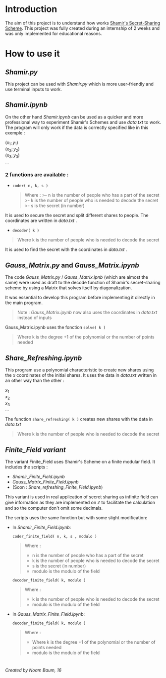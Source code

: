 
# Introduction

The aim of this project is to understand how works [Shamir's Secret-Sharing Scheme](https://en.wikipedia.org/wiki/Shamir%27s_secret_sharing).
This project was fully created during an internship of 2 weeks and was only implemented for educational reasons.


# How to use it


##  *Shamir.py*
This project can be used with *Shamir.py* which is more user-friendly and use terminal inputs to work.


## *Shamir.ipynb*
On the other hand *Shamir.ipynb* can be used as a quicker and more professional way to experiment Shamir's Schemes and use *data.txt* to work.
The program will only work if the data is correctly specified like in this exemple :
    
$(x_1;y_1)$<br>$(x_2;y_2)$<br>$(x_3;y_3)$<br>$\dots$


### 2 functions are available :

  - ``coder( n, k, s )``

 
	 >Where :
		>- n is the number of people who has a part of the secret 
		 >- k is the number of people who is needed to decode the secret
	     >- s is the secret (in number)

It is used to secure the secret and split different shares to
   people. The coordinates are written in *data.txt* .

- ``decoder( k )``
 
 >Where k is the number of people who is needed to decode the secret


It is used to find the secret with the coordinates in *data.txt* .


## *Gauss_Matrix.py* and *Gauss_Matrix.ipynb*
The code *Gauss_Matrix.py* / *Gauss_Matrix.ipnb* (which are almost the same) were used as draft to the decode function of Shamir's secret-sharing scheme by using a Matrix that solves itself by diagonalization.

It was essential to develop this program before implementing it directly in the main program.

> Note : *Gauss_Matrix.ipynb* now also uses the coordinates in *data.txt* instead of inputs

Gauss_Matrix.ipynb uses the fonction ``solve( k )``
>Where k is the degree $+1$ of the polynomial or the number of points needed




## *Share_Refreshing.ipynb*

This program use a polynomial characteristic to create new shares using the $x$ coordinates of the initial shares.
It uses the data in *data.txt* written in an other way than the other :
 
$x_1$<br>$x_2$<br>$x_3$<br>$\dots$

The function ``share_refreshing( k )`` creates new shares with the data in *data.txt*

>Where k is the number of people who is needed to decode the secret







## *Finite_Field variant*

The variant Finite_Field uses Shamir's Scheme on a finite modular field. It includes the scripts :

 - *Shamir_Finite_Field.ipynb*
 - *Gauss_Matrix_Finite_Field.ipynb*
 - (Soon : *Share_refreshing_Finite_Field.ipynb*)

This variant is used in real application of secret sharing as infinite field can give information as they are implemented on $\mathbb{Z}$ to facilitate the calculation and so the computer don't omit some decimals.


The scripts uses the same fonction but with some slight modification:

 - In *Shamir_Finite_Field.ipynb*:

	``coder_finite_field( n, k, s , modulo )``

	>Where :
	> - n is the number of people who has a part of the secret 
	> - k is the number of people who is needed to decode the secret
	> - s is the secret (in number)
	> - modulo is the modulo of the field


	``decoder_finite_field( k, modulo )``
	
	> Where :
	> - k is the number of people who is needed to decode the secret
	> - modulo is the modulo of the field

 - In *Gauss_Matrix_Finite_Field.ipynb*:
 
 
	 ``decoder_finite_field( k, modulo )``
	
	> Where :
	> - Where k is the degree $+1$ of the polynomial or the number of points needed
	> - modulo is the modulo of the field

#
###### Created by Noam Baum, 16

